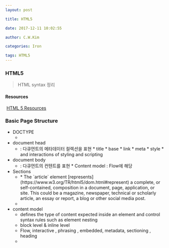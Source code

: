 ```yaml
---
layout: post 

title: HTML5  

date: 2017-12-11 10:02:55 

author: C.W.Kim 

categories: Iron

tags: HTML5 
---
```

### HTML5  ### 
> HTML syntax 정리
#### Resources #### 

​	[HTML 5 Resources](http://www.w3c.org/TR/html5/)

### Basic Page Structure ###

* DOCTYPE 
  * <!doctype html>
* document head
  * <head> : 다큐먼트의 메타데이터 컬렉션을 표현
    * title
    * base
    * link
    * meta
    * style
    * and interactions of styling and scripting
* document body
  * <body>: 다큐먼트의 컨텐트를 표현
    * Content model : Flow에 해당
* Sections
  * <article>
    * The `article` element [represents](https://www.w3.org/TR/html5/dom.html#represent) a complete, or self-contained, composition in a document, page, application, or site. This could be a magazine, newspaper, technical or scholarly article, an essay or report, a blog or other social media post.
  * ​
* content model
  * defines the type of content expected inside an element and control syntax rules such as element nesting
  * block level  & inline level
  * Flow, interactive , phrasing , embedded, metadata, sectioning , heading
  * ​
